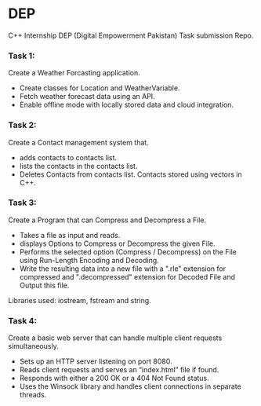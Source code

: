 # DEP
C++ Internship DEP (Digital Empowerment Pakistan) Task submission Repo.

### Task 1:
Create a Weather Forcasting application.
- Create classes for Location and WeatherVariable.
- Fetch weather forecast data using an API.
- Enable offline mode with locally stored data and cloud integration.

### Task 2:
Create a Contact management system that.
- adds contacts to contacts list.
- lists the contacts in the contacts list.
- Deletes Contacts from contacts list.
Contacts stored using vectors in C++.

### Task 3:
Create a Program that can Compress and Decompress a File.
- Takes a file as input and reads.
- displays Options to Compress or Decompress the given File.
- Performs the selected option (Compress / Decompress) on the File using Run-Length Encoding and Decoding.
- Write the resulting data into a new file with a ".rle" extension for compressed and ".decompressed" extension for Decoded File and Output this file.

Libraries used: iostream, fstream and string.

### Task 4:
Create a basic web server that can handle multiple client requests simultaneously.
- Sets up an HTTP server listening on port 8080.
- Reads client requests and serves an “index.html” file if found.
- Responds with either a 200 OK or a 404 Not Found status.
- Uses the Winsock library and handles client connections in separate threads.
